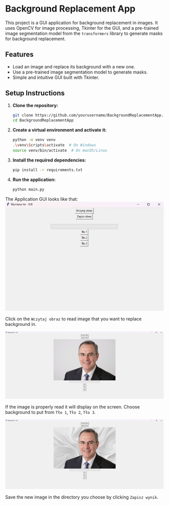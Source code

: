 # Background Replacement App

This project is a GUI application for background replacement in images. It uses OpenCV for image processing, Tkinter for the GUI, and a pre-trained image segmentation model from the `transformers` library to generate masks for background replacement.

## Features

- Load an image and replace its background with a new one.
- Use a pre-trained image segmentation model to generate masks.
- Simple and intuitive GUI built with Tkinter.

## Setup Instructions

1. **Clone the repository:**
    ```sh
    git clone https://github.com/yourusername/BackgroundReplacementApp.git
    cd BackgroundReplacementApp
    ```

2. **Create a virtual environment and activate it:**
    ```sh
    python -m venv venv
    .\venv\Scripts\activate  # On Windows
    source venv/bin/activate  # On macOS/Linux
    ```

3. **Install the required dependencies:**
    ```sh
    pip install -r requirements.txt
    ```

4. **Run the application:**
    ```sh
    python main.py
    ```

The Application GUI looks like that:
![alt text](image.png)

Click on the `Wczytaj obraz` to read image that you want to replace background in.

![alt text](image-1.png)

If the image is properly read it will display on the screen.
Choose background to put from `Tło 1`, `Tło 2`, `Tło 3`.

![alt text](image-2.png)

Save the new image in the directory you choose by clicking `Zapisz wynik`.